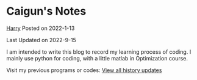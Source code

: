# Caigun's Notes

[Harry](https://caigun.github.io/my_page.html) 
Posted on 2022-1-13

Last Updated on 2022-9-15

I am intended to write this blog to record my learning process of coding. I mainly use python for coding, with a little matlab in Optimization course.

Visit my previous programs or codes:
[View all history updates](https://caigun.github.io/content.html)